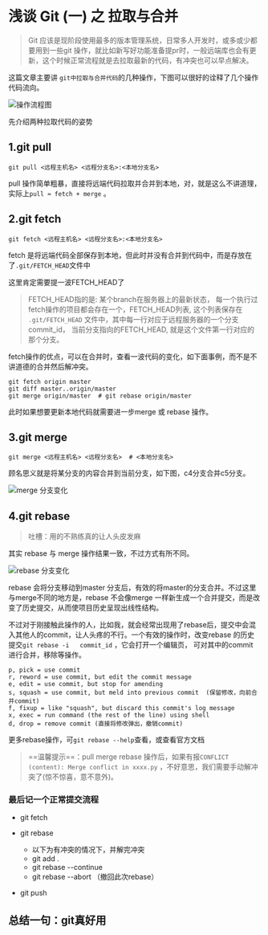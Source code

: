 # 浅谈 Git (一) 之 拉取与合并

> Git 应该是现阶段使用最多的版本管理系统，日常多人开发时，或多或少都要用到一些git 操作，就比如新写好功能准备提pr时，一般远端库也会有更新，这个时候正常流程就是去拉取最新的代码，有冲突也可以早点解决。


这篇文章主要讲 `git中拉取与合并代码`的几种操作，下图可以很好的诠释了几个操作代码流向。

![操作流程图](http://picture.wzmmmmj.com/git1.jpg)



先介绍两种拉取代码的姿势

## 1.git pull

```shell
git pull <远程主机名> <远程分支名>:<本地分支名>
```

pull 操作简单粗暴，直接将远端代码拉取并合并到本地，对，就是这么不讲道理，实际上`pull ≈ fetch + merge` 。

## 2.git fetch

```shell
git fetch <远程主机名> <远程分支名>:<本地分支名>
```

fetch 是将远端代码全部保存到本地，但此时并没有合并到代码中，而是存放在了`.git/FETCH_HEAD`文件中

这里肯定需要提一波FETCH_HEAD了

> FETCH_HEAD指的是: 某个branch在服务器上的最新状态， 每一个执行过fetch操作的项目都会存在一个，FETCH_HEAD列表, 这个列表保存在 `.git/FETCH_HEAD` 文件中，其中每一行对应于远程服务器的一个分支commit_id， 当前分支指向的FETCH_HEAD, 就是这个文件第一行对应的那个分支。

fetch操作的优点，可以在合并时，查看一波代码的变化，如下面事例，而不是不讲道德的合并然后解冲突。

```shell
git fetch origin master
git diff master..origin/master
git merge origin/master  # git rebase origin/master
```

此时如果想要更新本地代码就需要进一步merge 或 rebase 操作。

## 3.git merge

```shell
git merge <远程主机名> <远程分支名>  # <本地分支名>
```

顾名思义就是将某分支的内容合并到当前分支，如下图，c4分支合并c5分支。

![merge 分支变化](http://picture.wzmmmmj.com/git2.png)

## 4.git rebase

> 吐槽：用的不熟练真的让人头皮发麻

其实 rebase 与 merge 操作结果一致，不过方式有所不同。

![rebase 分支变化](http://picture.wzmmmmj.com/git3.png)

rebase 会将分支移动到master 分支后，有效的将master的分支合并。不过这里与merge不同的地方是，rebase 不会像merge 一样新生成一个合并提交，而是改变了历史提交，从而使项目历史呈现出线性结构。

不过对于刚接触此操作的人，比如我，就会经常出现用了rebase后，提交中会混入其他人的commit，让人头疼的不行。一个有效的操作时，改变rebase 的历史提交`git rebase -i   commit_id`   ，它会打开一个编辑页， 可对其中的commit 进行合并，移除等操作。

```shell
p, pick = use commit
r, reword = use commit, but edit the commit message
e, edit = use commit, but stop for amending
s, squash = use commit, but meld into previous commit  (保留修改，向前合并commit)
f, fixup = like "squash", but discard this commit's log message
x, exec = run command (the rest of the line) using shell
d, drop = remove commit (直接将修改弹出，撤销commit)
```

更多rebase操作，可`git rebase --help`查看，或查看官方文档

> ==温馨提示==：pull merge rebase 操作后，如果有报`CONFLICT (content): Merge conflict in xxxx.py` ，不好意思，我们需要手动解冲突了(惊不惊喜，意不意外)。



### 最后记一个正常提交流程

- git fetch
- git rebase
  - 以下为有冲突的情况下，并解完冲突
  - git add .
  - git  rebase --continue
  - git rebase --abort  （撤回此次rebase）

- git push


## 总结一句：git真好用
